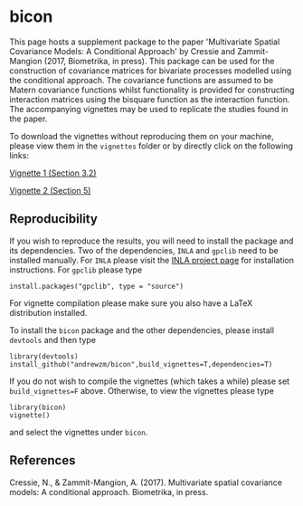 bicon
=====

This page hosts a supplement package to the paper 'Multivariate Spatial
    Covariance Models: A Conditional Approach' by Cressie and Zammit-Mangion
    (2017, Biometrika, in press). This package can be used for the construction of
    covariance matrices for bivariate processes modelled using the
    conditional approach. The covariance functions are assumed to be Matern
    covariance functions whilst functionality is provided for
    constructing interaction matrices using the bisquare function as the
    interaction function. The accompanying vignettes may be used to replicate
    the studies found in the paper.

To download the vignettes without reproducing them on your machine, please view them in the `vignettes` folder or by directly click on the following links:

[Vignette 1 (Section 3.2)](https://github.com/andrewzm/bicon/blob/master/vignettes/bivariate_sim.pdf?raw=true)

[Vignette 2 (Section 5)](https://github.com/andrewzm/bicon/blob/master/vignettes/temperature_pressure.pdf?raw=true)


Reproducibility 
-------
    
If you wish to reproduce the results, you will need to install the package and its dependencies. Two of the dependencies, `INLA` and `gpclib` need to be installed manually. For `INLA` please visit the [INLA project page](http://www.r-inla.org/download) for installation instructions. For `gpclib` please type

    install.packages("gpclib", type = "source")

For vignette compilation please make sure you also have a LaTeX distribution installed.

To install the `bicon` package and the other dependencies, please install `devtools` and then type

    library(devtools)
    install_github("andrewzm/bicon",build_vignettes=T,dependencies=T)
    

If you do not wish to compile the vignettes (which takes a while) please set `build_vignettes=F` above. Otherwise, to view the vignettes please type

    library(bicon)
    vignette()
    
and select the vignettes under `bicon`.

References
-----

Cressie, N., \& Zammit-Mangion, A. (2017). Multivariate spatial covariance models: A conditional approach. Biometrika, in press.